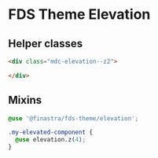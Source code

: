 # FDS Theme Elevation

## Helper classes

```HTML
<div class="mdc-elevation--z2">

</div>
```

## Mixins

```SCSS
@use '@finastra/fds-theme/elevation';

.my-elevated-component {
  @use elevation.z(4);
}
```
